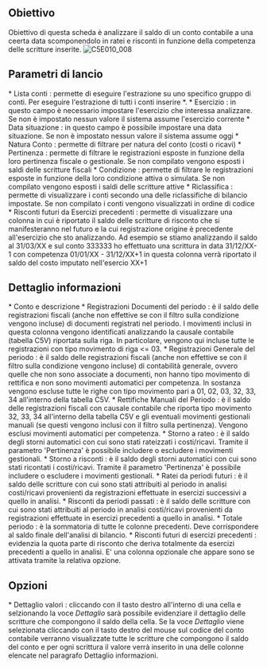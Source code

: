 ## Obiettivo
Obiettivo di questa scheda è analizzare il saldo di un conto contabile a una ceerta data scomponendolo in ratei e risconti in funzione della competenza delle scritture inserite.
![C5E010_008](http://localhost:3000/immagini/MBDOC_SCH-C5E010_COM/C5E010_008.png)
## Parametri di lancio

 \* Lista conti :  permette di eseguire l'estrazione su uno specifico gruppo di conti. Per eseguire l'estrazione di tutti i conti inserire \*.
 \* Esercizio :  in questo campo è necessario impostare l'esercizio che interessa analizzare. Se non è impostato nessun valore il sistema assume l'esercizio corrente
 \* Data situazione :  in questo campo è possibile impostare una data situazione. Se non è impostato nessun valore il sistema assume oggi
 \* Natura Conto :  permette di filtrare per natura del conto (costi o ricavi)
 \* Pertinenza :  permette di filtrare le registrazioni esposte in funzione della loro pertinenza fiscale o gestionale. Se non compilato vengono esposti i saldi delle scritture fiscali
 \* Condizione :  permette di filtrare le registrazioni esposte in funzione della loro condizione attiva o simulata. Se non compilato vengono esposti i saldi delle scritture attive
 \* Riclassifica :  permette di visualizzare i conti secondo una delle riclassifiche di bilancio impostate. Se non compilato i conti vengono visualizzati in ordine di codice
 \* Risconti futuri da Esercizi precedenti :  permette di visualizzare una colonna in cui è riportato il saldo delle scritture di risconto che si manifesteranno nel futuro e la cui registrazione origine è precedente all'esercizio che sto analizzando. Ad esempio se stiamo analizzando il saldo al 31/03/XX e sul conto 333333 ho effettuato una scrittura in data 31/12/XX-1 con competenza 01/01/XX - 31/12/XX+1 in questa colonna verrà riportato il saldo del costo imputato nell'esercio XX+1

## Dettaglio informazioni

\* Conto e descrizione
\* Registrazioni Documenti del periodo :  è il saldo delle registrazioni fiscali (anche non effettive se con il filtro sulla condizione vengono incluse) di documenti registrati nel periodo. I movimenti inclusi in questa colonna vengono identificati analizzando la causale contabile (tabella C5V) riportata sulla riga. In particolare, vengono qui incluse tutte le registrazioni con tipo movimento di riga <= 03.
\* Registrazioni Generale del periodo :  è il saldo delle registrazioni fiscali (anche non effettive se con il filtro sulla condizione vengono incluse) di contabilità generale, ovvero quelle che non sono associate a documenti, non hanno tipo movimento di rettifica e non sono movimenti automatici per competenza. In sostanza vengono escluse tutte le righe con tipo movimento pari a 01, 02, 03, 32, 33, 34 all'interno della tabella C5V.
\* Rettifiche Manuali del Periodo :  è il saldo delle registrazioni fiscali con causale contabile che riporta tipo movimento 32, 33, 34 all'interno della tabella C5V e gli eventuali movimenti gestionali manuali (se questi vengono inclusi con il filtro sulla pertinenza). Vengono esclusi movimenti automatici per competenza.
\* Storno a rateo :  è il saldo degli storni automatici con cui sono stati rateizzati i costi/ricavi. Tramite il parametro 'Pertinenza' è possibile includere o escludere i movimenti gestionali.
\* Storno a risconti :  è il saldo degli storni automatici con cui sono stati ricontati i costi/ricavi. Tramite il parametro 'Pertinenza' è possibile includere o escludere i movimenti gestionali.
\* Ratei da periodi futuri :  è il saldo delle scritture con cui sono stati attribuiti al periodo in analisi costi/ricavi provenienti da registrazioni effettuate in esercizi successivi a quello in analisi.
\* Risconti da periodi passati :  è il saldo delle scritture con cui sono stati attribuiti al periodo in analisi costi/ricavi provenienti da registrazioni effettuate in esercizi precedenti a quello in analisi.
\* Totale periodo :  è la sommatoria di tutte le colonne precedenti. Deve corrispondere al saldo finale dell'analisi di bilancio.
\* Risconti futuri di esercizi precedenti :  evidenzia la quota parte di risconto che deriva totalmente da esercizi precedenti a quello in analisi. E' una colonna opzionale che appare sono se attivata tramite la relativa opzione.

## Opzioni
 \* Dettaglio valori :  cliccando con il tasto destro all'interno di una cella e selzionando la voce _Dettaglio_ sarà possibile evidenziare il dettaglio delle scritture che compongono il saldo della cella. Se la voce _Dettaglio_ viene selezionata cliccando con il tasto destro del mouse sul codice del conto contabile verranno visualizzate tutte le scritture che compongono il saldo del conto e per ogni scrittura il valore verrà inserito in una delle colonne elencate nel paragrafo Dettaglio informazioni.



